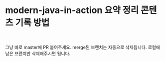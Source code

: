 # modern-java-in-action 요약 정리 콘텐츠 기록 방법
<br>

그냥 바로 master에 PR 붙여주세요.
merge된 브랜치는 자동으로 삭제됩니다.
로컬에 남은 브랜치만 삭제해주시면 됩니다.

